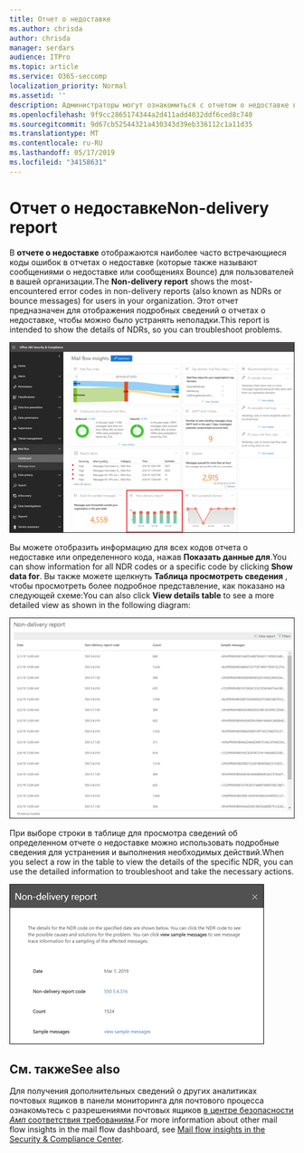 ```yaml
---
title: Отчет о недоставке
ms.author: chrisda
author: chrisda
manager: serdars
audience: ITPro
ms.topic: article
ms.service: O365-seccomp
localization_priority: Normal
ms.assetid: ''
description: Администраторы могут ознакомиться с отчетом о недоставке в панели мониторинга "почтовый ящик" в центре безопасности _Амп_ соответствия требованиям.
ms.openlocfilehash: 9f9cc2865174344a2d411add4032ddf6ced8c740
ms.sourcegitcommit: 9d67cb52544321a430343d39eb336112c1a11d35
ms.translationtype: MT
ms.contentlocale: ru-RU
ms.lasthandoff: 05/17/2019
ms.locfileid: "34158631"
---
```

# <a name="non-delivery-report"></a><span data-ttu-id="e5f09-103">Отчет о недоставке</span><span class="sxs-lookup"><span data-stu-id="e5f09-103">Non-delivery report</span></span>

<span data-ttu-id="e5f09-104">В **отчете о недоставке** отображаются наиболее часто встречающиеся коды ошибок в отчетах о недоставке (которые также называют сообщениями о недоставке или сообщениях Bounce) для пользователей в вашей организации.</span><span class="sxs-lookup"><span data-stu-id="e5f09-104">The **Non-delivery report** shows the most-encountered error codes in non-delivery reports (also known as NDRs or bounce messages) for users in your organization.</span></span> <span data-ttu-id="e5f09-105">Этот отчет предназначен для отображения подробных сведений о отчетах о недоставке, чтобы можно было устранять неполадки.</span><span class="sxs-lookup"><span data-stu-id="e5f09-105">This report is intended to show the details of NDRs, so you can troubleshoot problems.</span></span>

![Отчет о недоставке в панели мониторинга "почтовые потоки" в центре безопасности _Амп_ соответствия требованиям](media/non-delivery-report-selected.png)

<span data-ttu-id="e5f09-107">Вы можете отобразить информацию для всех кодов отчета о недоставке или определенного кода, нажав **Показать данные для**.</span><span class="sxs-lookup"><span data-stu-id="e5f09-107">You can show information for all NDR codes or a specific code by clicking **Show data for**.</span></span> <span data-ttu-id="e5f09-108">Вы также можете щелкнуть **Таблица просмотреть сведения** , чтобы просмотреть более подробное представление, как показано на следующей схеме:</span><span class="sxs-lookup"><span data-stu-id="e5f09-108">You can also click **View details table** to see a more detailed view as shown in the following diagram:</span></span>

![Просмотр таблицы сведений в отчете о недоставке](media/non-delivery-report-view-details-table.png)

<span data-ttu-id="e5f09-110">При выборе строки в таблице для просмотра сведений об определенном отчете о недоставке можно использовать подробные сведения для устранения и выполнения необходимых действий.</span><span class="sxs-lookup"><span data-stu-id="e5f09-110">When you select a row in the table to view the details of the specific NDR, you can use the detailed information to troubleshoot and take the necessary actions.</span></span>

![Выбор строки в таблице сведений отчета о недоставке](media/non-delivery-report-details-table-select-row.png)

## <a name="see-also"></a><span data-ttu-id="e5f09-112">См. также</span><span class="sxs-lookup"><span data-stu-id="e5f09-112">See also</span></span>

<span data-ttu-id="e5f09-113">Для получения дополнительных сведений о других аналитиках почтовых ящиков в панели мониторинга для почтового процесса ознакомьтесь с разрешениями почтовых ящиков [в центре безопасности _Амп_ соответствия требованиям](mail-flow-insights-v2.md).</span><span class="sxs-lookup"><span data-stu-id="e5f09-113">For more information about other mail flow insights in the mail flow dashboard, see [Mail flow insights in the Security & Compliance Center](mail-flow-insights-v2.md).</span></span>
